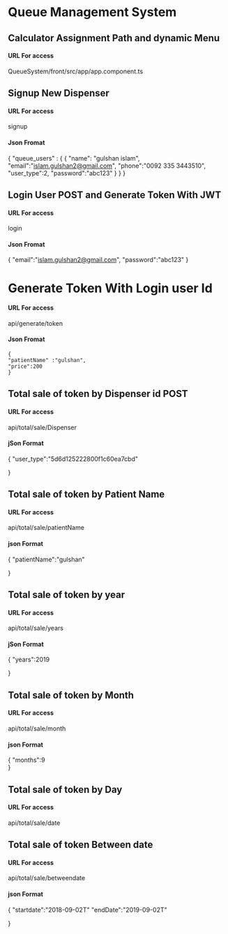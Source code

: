 
# Queue Management System 


##  Calculator Assignment Path and dynamic Menu 

#### URL For access 

QueueSystem/front/src/app/app.component.ts



## Signup New Dispenser 
  

#### URL For access 


signup


#### Json Fromat


{
	"queue_users" :
	{
		{
			"name": "gulshan islam",
			"email":"islam.gulshan2@gmail.com",
			"phone":"0092 335 3443510",
			"user_type":2,
			"password":"abc123"
		}
	}
}




## Login User POST and Generate Token With JWT 
  

#### URL For access 


login


#### Json Fromat

{
	"email":"islam.gulshan2@gmail.com",
	"password":"abc123"
}


# Generate  Token With Login user Id 

#### URL For access 


api/generate/token


#### Json Fromat

	{
	"patientName" :"gulshan",
	"price":200 
	}


##  Total sale of token by Dispenser id POST
  

#### URL For access 


api/total/sale/Dispenser

#### jSon Format

{
		"user_type":"5d6d125222800f1c60ea7cbd"
	
}


##  Total sale of token by Patient Name
  

#### URL For access 


api/total/sale/patientName

#### json Format

{
		"patientName":"gulshan"
	
}



 ##  Total sale of token by year 
  

#### URL For access 


api/total/sale/years

#### jSon Format

{
		"years":2019
	
}


##  Total sale of token by  Month 
  
#### URL For access 


api/total/sale/month

#### json Format

{
		"months":9	
}


##  Total sale of token  by Day 
  

#### URL For access 


api/total/sale/date


##  Total sale of token Between date  
  

#### URL For access 


api/total/sale/betweendate

#### json Format

{
		"startdate":"2018-09-02T"
		"endDate":"2019-09-02T"
	
}



 

 
















